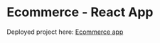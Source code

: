 # Ecommerce - React App

Deployed project here: [Ecommerce app](https://ecommerce-app-week2.netlify.app/)
